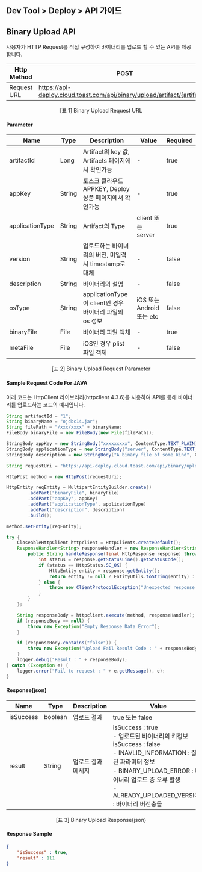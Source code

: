 ## Dev Tool > Deploy > API 가이드

## Binary Upload API

사용자가 HTTP Request를 직접 구성하여 바이너리를 업로드 할 수 있는 API를 제공합니다.

| Http Method | POST |
| ----------- | ---- |
| Request URL | https://api-deploy.cloud.toast.com/api/binary/upload/artifact/{artifactId} |

<center>[표 1] Binary Upload Request URL</center>

#### Parameter

| Name | Type | Description | Value | Required |
| ---- | ---- | ----------- | ----- | -------- |
| artifactId | Long | Artifact의 key 값, Artifacts 페이지에서 확인가능 | - | true |
| appKey | String | 토스크 클라우드 APPKEY, Deploy 상품 페이지에서 확인가능 | - | true |
| applicationType | String | Artifact의 Type | client 또는 server | true |
| version | String | 업로드하는 바이너리의 버전, 미입력시 timestamp로 대체 | - | false |
| description | String | 바이너리의 설명 | - | false |
| osType | String | applicationType이 client인 경우 바이너리 파일의 os 정보 | iOS 또는 Android 또는 etc | false |
| binaryFile | File | 바이너리 파일 객체 | - | true |
| metaFile | File | iOS인 경우 plist 파일 객체 | - | false |

<center>[표 2] Binary Upload Request Parameter</center>

#### Sample Request Code For JAVA

아래 코드는 HttpClient 라이브러리(httpclient 4.3.6)를 사용하여 API를 통해 바이너리를 업로드하는 코드의 예시입니다.

``` java
String artifactId = "1";
String binaryName = "ojdbc14.jar";
String filePath = "/xxx/xxxx" + binaryName;
FileBody binaryFile = new FileBody(new File(filePath));

StringBody appKey = new StringBody("xxxxxxxxx", ContentType.TEXT_PLAIN);
StringBody applicationType = new StringBody("server", ContentType.TEXT_PLAIN);
StringBody description = new StringBody("A binary file of some kind", ContentType.TEXT_PLAIN);

String requestUri = "https://api-deploy.cloud.toast.com/api/binary/upload/artifact/" + artifactId;

HttpPost method = new HttpPost(requestUri);

HttpEntity reqEntity = MultipartEntityBuilder.create()
		.addPart("binaryFile", binaryFile)
		.addPart("appKey", appKey)
		.addPart("applicationType", applicationType)
		.addPart("description", description)
        .build();

method.setEntity(reqEntity);

try {
	CloseableHttpClient httpclient = HttpClients.createDefault();
	ResponseHandler<String> responseHandler = new ResponseHandler<String>() {
		public String handleResponse(final HttpResponse response) throws IOException {
			int status = response.getStatusLine().getStatusCode();
			if (status == HttpStatus.SC_OK) {
				HttpEntity entity = response.getEntity();
				return entity != null ? EntityUtils.toString(entity) : null;
			} else {
				throw new ClientProtocolException("Unexpected response status: " + status);
			}
		}
	};

	String responseBody = httpclient.execute(method, responseHandler);
	if (responseBody == null) {
		throw new Exception("Empty Response Data Error");
	}

	if (responseBody.contains("false")) {
		throw new Exception("Upload Fail Result Code : " + responseBody);
	}
	logger.debug("Result : " + responseBody);
} catch (Exception e) {
	logger.error("Fail to request : " + e.getMessage(), e);
}
```

#### Response(json)

| Name | Type | Description | Value |
| ---- | ---- | ----------- | ----- |
| isSuccess | boolean | 업로드 결과 | true 또는 false |
| result | String | 업로드 결과 메세지 | isSuccess : true<br>\- 업로드된 바이너리의 키정보<br>isSuccess : false<br>\- INAVLID\_INFORMATION : 잘못된 파라미터 정보<br>\- BINARY\_UPLOAD\_ERROR : 바이너리 업로드 중 오류 발생<br>\- ALREADY\_UPLOADED\_VERSION : 바이너리 버전충돌 |

<center>[표 3] Binary Upload Response(json)</center>

#### Response Sample

``` json
{
	"isSuccess" : true,
	"result" : 111
}
```
